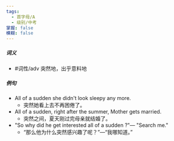 ```yaml
---
tags:
  - 首字母/A
  - 级别/中考
掌握: false
模糊: false
---
```

##### 词义
- #词性/adv  突然地，出乎意料地
##### 例句
- All of a sudden she didn't look sleepy any more.
	- 突然她看上去不再困倦了。
- All of a sudden, right after the summer, Mother gets married.
	- 突然之间，夏天刚过完母亲就结婚了。
- "So why did he get interested all of a sudden ?"— "Search me."
	- “那么他为什么突然感兴趣了呢？”—“我哪知道。”
